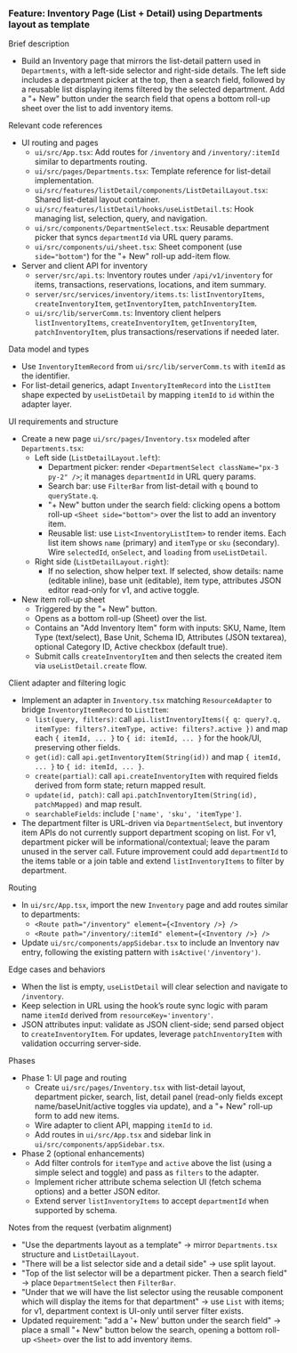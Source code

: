 ### Feature: Inventory Page (List + Detail) using Departments layout as template

Brief description
- Build an Inventory page that mirrors the list-detail pattern used in `Departments`, with a left-side selector and right-side details. The left side includes a department picker at the top, then a search field, followed by a reusable list displaying items filtered by the selected department. Add a "+ New" button under the search field that opens a bottom roll-up sheet over the list to add inventory items.

Relevant code references
- UI routing and pages
  - `ui/src/App.tsx`: Add routes for `/inventory` and `/inventory/:itemId` similar to departments routing.
  - `ui/src/pages/Departments.tsx`: Template reference for list-detail implementation.
  - `ui/src/features/listDetail/components/ListDetailLayout.tsx`: Shared list-detail layout container.
  - `ui/src/features/listDetail/hooks/useListDetail.ts`: Hook managing list, selection, query, and navigation.
  - `ui/src/components/DepartmentSelect.tsx`: Reusable department picker that syncs `departmentId` via URL query params.
  - `ui/src/components/ui/sheet.tsx`: Sheet component (use `side="bottom"`) for the "+ New" roll-up add-item flow.
- Server and client API for inventory
  - `server/src/api.ts`: Inventory routes under `/api/v1/inventory` for items, transactions, reservations, locations, and item summary.
  - `server/src/services/inventory/items.ts`: `listInventoryItems`, `createInventoryItem`, `getInventoryItem`, `patchInventoryItem`.
  - `ui/src/lib/serverComm.ts`: Inventory client helpers `listInventoryItems`, `createInventoryItem`, `getInventoryItem`, `patchInventoryItem`, plus transactions/reservations if needed later.

Data model and types
- Use `InventoryItemRecord` from `ui/src/lib/serverComm.ts` with `itemId` as the identifier.
- For list-detail generics, adapt `InventoryItemRecord` into the `ListItem` shape expected by `useListDetail` by mapping `itemId` to `id` within the adapter layer.

UI requirements and structure
- Create a new page `ui/src/pages/Inventory.tsx` modeled after `Departments.tsx`:
  - Left side (`ListDetailLayout.left`):
    - Department picker: render `<DepartmentSelect className="px-3 py-2" />`; it manages `departmentId` in URL query params.
    - Search bar: use `FilterBar` from list-detail with `q` bound to `queryState.q`.
    - "+ New" button under the search field: clicking opens a bottom roll-up `<Sheet side="bottom">` over the list to add an inventory item.
    - Reusable list: use `List<InventoryListItem>` to render items. Each list item shows `name` (primary) and `itemType` or `sku` (secondary). Wire `selectedId`, `onSelect`, and `loading` from `useListDetail`.
  - Right side (`ListDetailLayout.right`):
    - If no selection, show helper text. If selected, show details: name (editable inline), base unit (editable), item type, attributes JSON editor read-only for v1, and active toggle.
- New item roll-up sheet
  - Triggered by the "+ New" button.
  - Opens as a bottom roll-up (Sheet) over the list.
  - Contains an "Add Inventory Item" form with inputs: SKU, Name, Item Type (text/select), Base Unit, Schema ID, Attributes (JSON textarea), optional Category ID, Active checkbox (default true).
  - Submit calls `createInventoryItem` and then selects the created item via `useListDetail.create` flow.

Client adapter and filtering logic
- Implement an adapter in `Inventory.tsx` matching `ResourceAdapter` to bridge `InventoryItemRecord` to `ListItem`:
  - `list(query, filters)`: call `api.listInventoryItems({ q: query?.q, itemType: filters?.itemType, active: filters?.active })` and map each `{ itemId, ... }` to `{ id: itemId, ... }` for the hook/UI, preserving other fields.
  - `get(id)`: call `api.getInventoryItem(String(id))` and map `{ itemId, ... }` to `{ id: itemId, ... }`.
  - `create(partial)`: call `api.createInventoryItem` with required fields derived from form state; return mapped result.
  - `update(id, patch)`: call `api.patchInventoryItem(String(id), patchMapped)` and map result.
  - `searchableFields`: include `['name', 'sku', 'itemType']`.
- The department filter is URL-driven via `DepartmentSelect`, but inventory item APIs do not currently support department scoping on list. For v1, department picker will be informational/contextual; leave the param unused in the server call. Future improvement could add `departmentId` to the items table or a join table and extend `listInventoryItems` to filter by department.

Routing
- In `ui/src/App.tsx`, import the new `Inventory` page and add routes similar to departments:
  - `<Route path="/inventory" element={<Inventory />} />`
  - `<Route path="/inventory/:itemId" element={<Inventory />} />`
- Update `ui/src/components/appSidebar.tsx` to include an Inventory nav entry, following the existing pattern with `isActive('/inventory')`.

Edge cases and behaviors
- When the list is empty, `useListDetail` will clear selection and navigate to `/inventory`.
- Keep selection in URL using the hook’s route sync logic with param name `itemId` derived from `resourceKey='inventory'`.
- JSON attributes input: validate as JSON client-side; send parsed object to `createInventoryItem`. For updates, leverage `patchInventoryItem` with validation occurring server-side.

Phases
- Phase 1: UI page and routing
  - Create `ui/src/pages/Inventory.tsx` with list-detail layout, department picker, search, list, detail panel (read-only fields except name/baseUnit/active toggles via update), and a "+ New" roll-up form to add new items.
  - Wire adapter to client API, mapping `itemId` to `id`.
  - Add routes in `ui/src/App.tsx` and sidebar link in `ui/src/components/appSidebar.tsx`.
- Phase 2 (optional enhancements)
  - Add filter controls for `itemType` and `active` above the list (using a simple select and toggle) and pass as `filters` to the adapter.
  - Implement richer attribute schema selection UI (fetch schema options) and a better JSON editor.
  - Extend server `listInventoryItems` to accept `departmentId` when supported by schema.

Notes from the request (verbatim alignment)
- "Use the departments layout as a template" → mirror `Departments.tsx` structure and `ListDetailLayout`.
- "There will be a list selector side and a detail side" → use split layout.
- "Top of the list selector will be a department picker. Then a search field" → place `DepartmentSelect` then `FilterBar`.
- "Under that we will have the list selector using the reusable component which will display the items for that department" → use `List` with items; for v1, department context is UI-only until server filter exists.
- Updated requirement: "add a '+ New' button under the search field" → place a small "+ New" button below the search, opening a bottom roll-up `<Sheet>` over the list to add inventory items.

